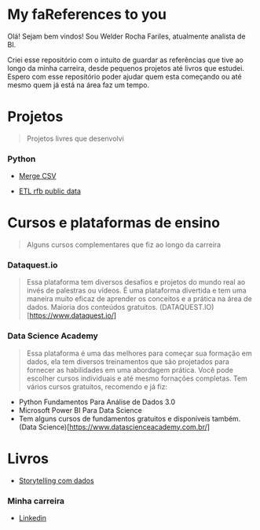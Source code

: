 # My faReferences to you

Olá! Sejam bem vindos! Sou Welder Rocha Fariles, atualmente analista de BI.

Criei esse repositório com o intuito de guardar as referências que tive ao longo da minha carreira, desde pequenos projetos até livros que estudei. Espero com esse repositório poder ajudar quem esta começando ou até mesmo quem já está na área faz um tempo.

# Projetos
> Projetos livres que desenvolvi
### Python
- [Merge CSV](https://github.com/Fariles/merge_csv) 

- [ETL rfb public data](https://github.com/Fariles/rfb-public-data)

# Cursos e plataformas de ensino
> Alguns cursos complementares que fiz ao longo da carreira

### Dataquest.io
> Essa plataforma tem diversos desafios e projetos do mundo real ao invés de palestras ou vídeos. É uma plataforma divertida e tem uma maneira muito eficaz de aprender os conceitos e a prática na área de dados. Maioria dos conteúdos gratuitos.
(DATAQUEST.IO)[https://www.dataquest.io/]

### Data Science Academy
> Essa plataforma é uma das melhores para começar sua formação em dados, ela tem diversos treinamentos que são projetados para fornecer as habilidades em uma abordagem prática. Você pode escolher cursos individuais e até mesmo fornações completas. Tem vários cursos gratuitos, recomendo e já fiz: 
- Python Fundamentos Para Análise de Dados 3.0
- Microsoft Power BI Para Data Science
- Tem alguns cursos de fundamentos gratuitos e disponíveis também.
(Data Science)[https://www.datascienceacademy.com.br/]

# Livros
- [Storytelling com dados](https://www.amazon.com.br/Storytelling-com-Dados-Visualiza%C3%A7%C3%A3o-Profissionais/dp/8550804681/ref=asc_df_8550804681/?tag=googleshopp00-20&linkCode=df0&hvadid=379805395634&hvpos=&hvnetw=g&hvrand=4639073275139470573&hvpone=&hvptwo=&hvqmt=&hvdev=c&hvdvcmdl=&hvlocint=&hvlocphy=1001566&hvtargid=pla-812777209198&psc=1)


### Minha carreira
- [Linkedin](https://www.linkedin.com/in/welderfariles/)

